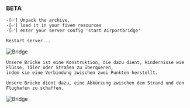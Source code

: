 ### BETA
```yarn
-[✅] Unpack the archive, 
-[✅] load it in your fivem resources
-[✅] enter your server config 'start Airportbridge'

Restart server...

```
![Bridge](https://github.com/user-attachments/assets/84f88fb2-bdb3-4842-88c2-d0b598f58890)

```yarn
Unsere Brücke ist eine Konstruktion, die dazu dient, Hindernisse wie Flüsse, Täler oder Straßen zu überqueren, 
indem sie eine Verbindung zwischen zwei Punkten herstellt.  

Unsere Brücke dient dazu, eine Abkürzung zwischen dem Strand und den Flughafen zu schaffen.
```

![Bridge](https://github.com/user-attachments/assets/84f88fb2-bdb3-4842-88c2-d0b598f58890)

